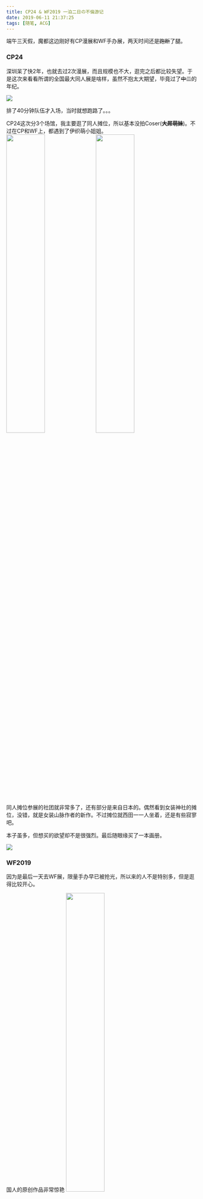 ```yaml
---
title: CP24 & WF2019 一泊二日の不倫游记
date: 2019-06-11 21:37:25
tags: [随笔, ACG]
---
```

端午三天假，魔都这边刚好有CP漫展和WF手办展，两天时间还是~~跑断~~了腿。

### CP24
深圳呆了快2年，也就去过2次漫展，而且规模也不大，逛完之后都比较失望。于是这次来看看所谓的全国最大同人展是啥样，虽然不抱太大期望，毕竟过了~~中二~~的年纪。

<img src="http://pic.deepred5.com/cp24-1.jpeg" style="max-width: 450px"/>

排了40分钟队伍才入场，当时就想跑路了。。。

CP24这次分3个场馆，我主要逛了同人摊位，所以基本没拍Coser(~~**大屌萌妹**~~)。不过在CP和WF上，都遇到了伊织萌小姐姐。
<img src="http://pic.deepred5.com/cp24-3.jpeg" style="width: 45%; margin-right:10px;"/><img src="http://pic.deepred5.com/cp24-2.jpeg" style="width: 45%"/>

同人摊位参展的社团就非常多了，还有部分是来自日本的。偶然看到女装神社的摊位，没错，就是女装山脉作者的新作。不过摊位就西田一一人坐着，还是有些寂寥吧。

本子虽多，但想买的欲望却不是很强烈。最后随眼缘买了一本画册。

<img src="http://pic.deepred5.com/cp24-4.jpeg" style="max-width: 250px"/>

### WF2019
因为是最后一天去WF展，限量手办早已被抢光，所以来的人不是特别多，但是逛得比较开心。

国人的原创作品非常惊艳
<img src="http://pic.deepred5.com/wf2019-1.jpeg" style="width: 45%; margin-right:10px;"/><img src="http://pic.deepred5.com/wf2019-2.jpeg" style="width: 45%"/>

嘿嘿嘿的Native
<img src="http://pic.deepred5.com/wf2019-5.jpeg" style="max-width: 450px"/>

<img src="http://pic.deepred5.com/wf2019-3.jpeg" style="width: 45%; margin-right:10px;"/><img src="http://pic.deepred5.com/wf2019-4.jpeg" style="width: 45%"/>

冬三雪碧
<img src="http://pic.deepred5.com/wf2019-6.jpeg" style="width: 45%; margin-right:10px;"/><img src="http://pic.deepred5.com/wf2019-7.jpeg" style="width: 45%"/>

留下了没钱的泪水
<img src="http://pic.deepred5.com/wf2019-8.jpeg" style="width: 45%; margin-right:10px;"/><img src="http://pic.deepred5.com/wf2019-9.jpeg" style="width: 45%"/>

### 感受
两天逛下来，感受到魔都ACG氛围的确比深圳好很多，毕竟~~二刺猿~~圣地哔哩哔哩，一直氪金一直爽的米忽悠等公司都落户上海。

一泊二日の游记就这样落下了帷幕。